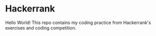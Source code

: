 # Hackerrank
Hello World! This repo contains my coding practice from Hackerrank's exercises and coding competition.

